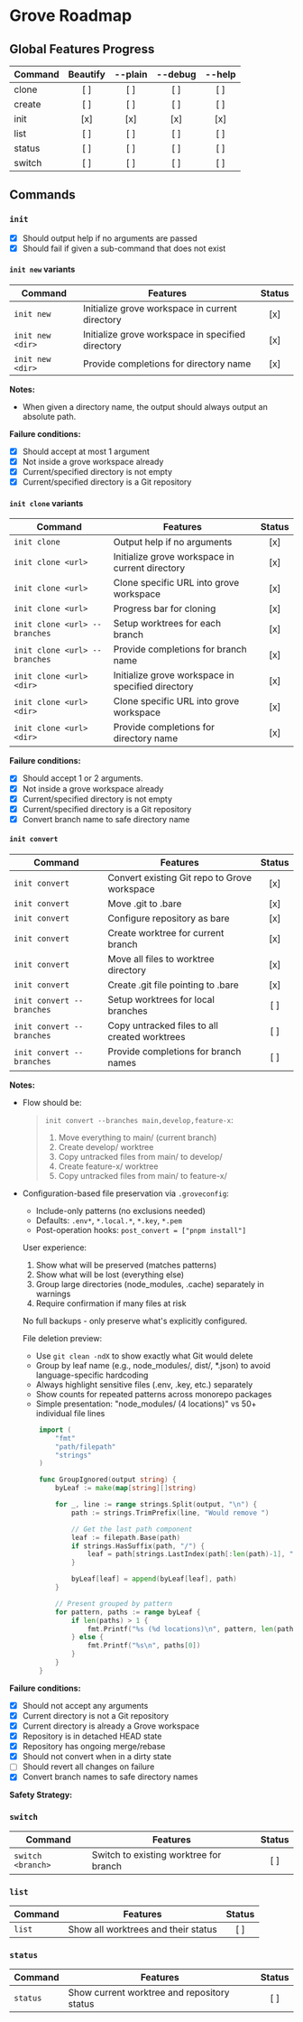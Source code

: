 # Grove Roadmap

## Global Features Progress

| Command | Beautify | --plain | --debug | --help |
| ------- | :------: | :-----: | :-----: | :----: |
| clone   |   [ ]    |   [ ]   |   [ ]   |  [ ]   |
| create  |   [ ]    |   [ ]   |   [ ]   |  [ ]   |
| init    |   [x]    |   [x]   |   [x]   |  [x]   |
| list    |   [ ]    |   [ ]   |   [ ]   |  [ ]   |
| status  |   [ ]    |   [ ]   |   [ ]   |  [ ]   |
| switch  |   [ ]    |   [ ]   |   [ ]   |  [ ]   |

## Commands

### `init`

- [x] Should output help if no arguments are passed
- [x] Should fail if given a sub-command that does not exist

#### `init new` variants

| Command          | Features                                          | Status |
| ---------------- | ------------------------------------------------- | :----: |
| `init new`       | Initialize grove workspace in current directory   |  [x]   |
| `init new <dir>` | Initialize grove workspace in specified directory |  [x]   |
| `init new <dir>` | Provide completions for directory name            |  [x]   |

**Notes:**

- When given a directory name, the output should always output an absolute path.

**Failure conditions:**

- [x] Should accept at most 1 argument
- [x] Not inside a grove workspace already
- [x] Current/specified directory is not empty
- [x] Current/specified directory is a Git repository

#### `init clone` variants

| Command                       | Features                                          | Status |
| ----------------------------- | ------------------------------------------------- | :----: |
| `init clone`                  | Output help if no arguments                       |  [x]   |
| `init clone <url>`            | Initialize grove workspace in current directory   |  [x]   |
| `init clone <url>`            | Clone specific URL into grove workspace           |  [x]   |
| `init clone <url>`            | Progress bar for cloning                          |  [x]   |
| `init clone <url> --branches` | Setup worktrees for each branch                   |  [x]   |
| `init clone <url> --branches` | Provide completions for branch name               |  [x]   |
| `init clone <url> <dir>`      | Initialize grove workspace in specified directory |  [x]   |
| `init clone <url> <dir>`      | Clone specific URL into grove workspace           |  [x]   |
| `init clone <url> <dir>`      | Provide completions for directory name            |  [x]   |

**Failure conditions:**

- [x] Should accept 1 or 2 arguments.
- [x] Not inside a grove workspace already
- [x] Current/specified directory is not empty
- [x] Current/specified directory is a Git repository
- [x] Convert branch name to safe directory name

#### `init convert`

| Command                   | Features                                      | Status |
| ------------------------- | --------------------------------------------- | :----: |
| `init convert`            | Convert existing Git repo to Grove workspace  |  [x]   |
| `init convert`            | Move .git to .bare                            |  [x]   |
| `init convert`            | Configure repository as bare                  |  [x]   |
| `init convert`            | Create worktree for current branch            |  [x]   |
| `init convert`            | Move all files to worktree directory          |  [x]   |
| `init convert`            | Create .git file pointing to .bare            |  [x]   |
| `init convert --branches` | Setup worktrees for local branches            |  [ ]   |
| `init convert --branches` | Copy untracked files to all created worktrees |  [ ]   |
| `init convert --branches` | Provide completions for branch names          |  [ ]   |

**Notes:**

- Flow should be:

    > `init convert --branches main,develop,feature-x`:
    >
    > 1. Move everything to main/ (current branch)
    > 2. Create develop/ worktree
    > 3. Copy untracked files from main/ to develop/
    > 4. Create feature-x/ worktree
    > 5. Copy untracked files from main/ to feature-x/

- Configuration-based file preservation via `.groveconfig`:
    - Include-only patterns (no exclusions needed)
    - Defaults: `.env*`, `*.local.*`, `*.key`, `*.pem`
    - Post-operation hooks: `post_convert = ["pnpm install"]`

    User experience:
    1. Show what will be preserved (matches patterns)
    2. Show what will be lost (everything else)
    3. Group large directories (node_modules, .cache) separately in warnings
    4. Require confirmation if many files at risk

    No full backups - only preserve what's explicitly configured.

    File deletion preview:
    - Use `git clean -ndX` to show exactly what Git would delete
    - Group by leaf name (e.g., node_modules/, dist/, \*.json) to avoid language-specific hardcoding
    - Always highlight sensitive files (.env, .key, etc.) separately
    - Show counts for repeated patterns across monorepo packages
    - Simple presentation: "node_modules/ (4 locations)" vs 50+ individual file lines

    ```go
    	import (
    		"fmt"
    		"path/filepath"
    		"strings"
    	)

    	func GroupIgnored(output string) {
    		byLeaf := make(map[string][]string)

    		for _, line := range strings.Split(output, "\n") {
    			path := strings.TrimPrefix(line, "Would remove ")

    			// Get the last path component
    			leaf := filepath.Base(path)
    			if strings.HasSuffix(path, "/") {
    				leaf = path[strings.LastIndex(path[:len(path)-1], "/")+1:]
    			}

    			byLeaf[leaf] = append(byLeaf[leaf], path)
    		}

    		// Present grouped by pattern
    		for pattern, paths := range byLeaf {
    			if len(paths) > 1 {
    				fmt.Printf("%s (%d locations)\n", pattern, len(paths))
    			} else {
    				fmt.Printf("%s\n", paths[0])
    			}
    		}
    	}
    ```

**Failure conditions:**

- [x] Should not accept any arguments
- [x] Current directory is not a Git repository
- [x] Current directory is already a Grove workspace
- [x] Repository is in detached HEAD state
- [x] Repository has ongoing merge/rebase
- [x] Should not convert when in a dirty state
- [ ] Should revert all changes on failure
- [x] Convert branch names to safe directory names

**Safety Strategy:**

### `switch`

| Command           | Features                               | Status |
| ----------------- | -------------------------------------- | :----: |
| `switch <branch>` | Switch to existing worktree for branch |  [ ]   |

### `list`

| Command | Features                            | Status |
| ------- | ----------------------------------- | :----: |
| `list`  | Show all worktrees and their status |  [ ]   |

### `status`

| Command  | Features                                    | Status |
| -------- | ------------------------------------------- | :----: |
| `status` | Show current worktree and repository status |  [ ]   |
